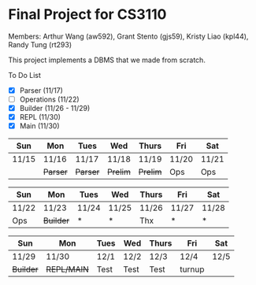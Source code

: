 # Final Project for CS3110

Members: Arthur Wang (aw592), Grant Stento (gjs59), Kristy Liao (kpl44), Randy Tung (rt293)

This project implements a DBMS that we made from scratch.

To Do List
- [x] Parser (11/17)
- [ ] Operations (11/22)
- [x] Builder (11/26 - 11/29)
- [x] REPL (11/30)
- [x] Main (11/30)

| Sun    | Mon   |Tues   |  Wed  | Thurs | Fri   | Sat   | 
| ------ | ----- | ----- | ----- | ----- | ----- | ----- |
| 11/15  | 11/16 | 11/17 | 11/18 | 11/19 | 11/20 | 11/21 |
|        |~~Parser~~|~~Parser~~|~~Prelim~~ | ~~Prelim~~| Ops   | Ops   |

| Sun    | Mon   |Tues   |  Wed  | Thurs | Fri   | Sat   | 
| ------ | ----- | ----- | ----- | ----- | ----- | ----- |
| 11/22  | 11/23 | 11/24 | 11/25 | 11/26 | 11/27 | 11/28 |
| Ops    |~~Builder~~|   *   |   *   | Thx   |   *   |   *   |

| Sun    | Mon   |Tues   |  Wed  | Thurs | Fri   | Sat   | 
| ------ | ----- | ----- | ----- | ----- | ----- | ----- |
| 11/29  | 11/30 | 12/1  | 12/2  | 12/3  | 12/4  | 12/5  |
|~~Builder~~|~~REPL/MAIN~~| Test| Test  |  Test |turnup |
